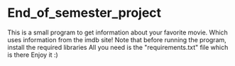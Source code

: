 # End_of_semester_project
This is a small program to get information about your favorite movie. 
Which uses information from the imdb site! 
Note that before running the program, install the required libraries All you need is the "requirements.txt" file which is there 
Enjoy it :)


